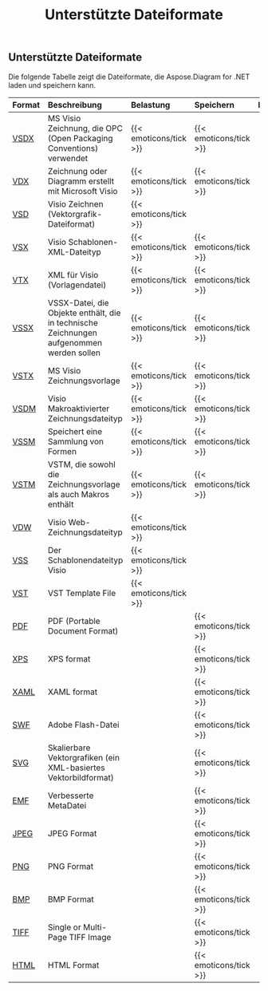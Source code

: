 ﻿---
title: Unterstützte Dateiformate
description: Aspose Diagram for .NET supports VSD, VSS, VDW, VST, VDX,VSX,VTX,VSDX, VSSX, VSTX, VSDM, VSTM, and VSSM.
type: docs
weight: 10
url: /de/net/supported-file-formats/
---
## **Unterstützte Dateiformate**
Die folgende Tabelle zeigt die Dateiformate, die Aspose.Diagram for .NET laden und speichern kann.

|**Format**|**Beschreibung**|**Belastung**|**Speichern**|**Bemerkungen**|
|:- |:- |:- |:- |:- |
|[VSDX](https://docs.fileformat.com/visio/vsdx/)|MS Visio Zeichnung, die OPC (Open Packaging Conventions) verwendet|{{< emoticons/tick >}}|{{< emoticons/tick >}}||
|[VDX](https://docs.fileformat.com/visio/vdx/)  |Zeichnung oder Diagramm erstellt mit Microsoft Visio|{{< emoticons/tick >}}|{{< emoticons/tick >}}||
|[VSD](https://docs.fileformat.com/visio/vsd/)|Visio Zeichnen (Vektorgrafik-Dateiformat)|{{< emoticons/tick >}}|||
|[VSX](https://docs.fileformat.com/visio/vsx/)|Visio Schablonen-XML-Dateityp|{{< emoticons/tick >}}|{{< emoticons/tick >}}||
|[VTX](https://docs.fileformat.com/visio/vtx/) |XML für Visio (Vorlagendatei)|{{< emoticons/tick >}}|{{< emoticons/tick >}}||
|[VSSX](https://docs.fileformat.com/visio/vssx/)|VSSX-Datei, die Objekte enthält, die in technische Zeichnungen aufgenommen werden sollen|{{< emoticons/tick >}}|{{< emoticons/tick >}}||
|[VSTX](https://docs.fileformat.com/visio/vstx/)|MS Visio Zeichnungsvorlage|{{< emoticons/tick >}}|{{< emoticons/tick >}}||
|[VSDM](https://docs.fileformat.com/visio/vsdm/)|Visio Makroaktivierter Zeichnungsdateityp|{{< emoticons/tick >}}|{{< emoticons/tick >}}||
|[VSSM](https://docs.fileformat.com/visio/vssm/) |Speichert eine Sammlung von Formen|{{< emoticons/tick >}}|{{< emoticons/tick >}}||
|[VSTM](https://docs.fileformat.com/visio/vstm/) |VSTM, die sowohl die Zeichnungsvorlage als auch Makros enthält|{{< emoticons/tick >}}|{{< emoticons/tick >}}||
|[VDW](https://docs.fileformat.com/visio/vdw/)|Visio Web-Zeichnungsdateityp|{{< emoticons/tick >}}|||
|[VSS](https://docs.fileformat.com/visio/vss/)|Der Schablonendateityp Visio|{{< emoticons/tick >}}|||
|[VST](https://docs.fileformat.com/visio/vst/)|VST Template File|{{< emoticons/tick >}}|||
|[PDF](https://docs.fileformat.com/pdf/)|PDF (Portable Document Format)||{{< emoticons/tick >}}||
|[XPS](https://docs.fileformat.com/page-description-language/xps/)|XPS format||{{< emoticons/tick >}}||
|[XAML](https://docs.fileformat.com/web/xaml/)|XAML format||{{< emoticons/tick >}}||
|[SWF](https://docs.fileformat.com/page-description-language/swf/)|Adobe Flash-Datei||{{< emoticons/tick >}}||
|[SVG](https://docs.fileformat.com/specification/page-description-language/svg/)|Skalierbare Vektorgrafiken (ein XML-basiertes Vektorbildformat)||{{< emoticons/tick >}}||
|[EMF](https://docs.fileformat.com/image/emf/)|Verbesserte MetaDatei||{{< emoticons/tick >}}||
|[JPEG](https://docs.fileformat.com/image/jpeg/)|JPEG Format||{{< emoticons/tick >}}||
|[PNG](https://docs.fileformat.com/image/png/)|PNG Format||{{< emoticons/tick >}}||
|[BMP](https://docs.fileformat.com/image/bmp/)|BMP Format||{{< emoticons/tick >}}||
|[TIFF](https://docs.fileformat.com/image/tiff/)|Single or Multi-Page TIFF Image||{{< emoticons/tick >}}||
|[HTML](https://docs.fileformat.com/web/html/)|HTML Format||{{< emoticons/tick >}}||

